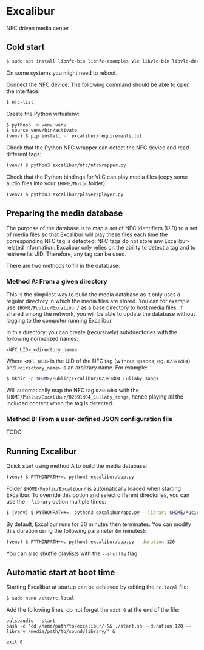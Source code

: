 # Excalibur
NFC driven media center

## Cold start

```bash
$ sudo apt install libnfc-bin libnfc-examples vlc libvlc-bin libvlc-dev python3-venv pulseaudio
```

On some systems you might need to reboot.

Connect the NFC device. The following command should be able to open the interface:

```bash
$ nfc-list
```

Create the Python virtualenv:

```bash
$ python3 -m venv venv
$ source venv/bin/activate
(venv) $ pip install -r excalibur/requirements.txt
```

Check that the Python NFC wrapper can detect the NFC device and read different tags:

```bash
(venv) $ python3 excalibur/nfc/nfcwrapper.py
```

Check that the Python bindings for VLC can play media files (copy some audio files into your `$HOME/Music` folder):

```bash
(venv) $ python3 excalibur/player/player.py
```



## Preparing the media database

The purpose of the database is to map a set of NFC identifiers (UID)
to a set of media files so that Excalibur will play these files each
time the corresponding NFC tag is detected. NFC tags do not store any
Excalibur-related information: Excalibur only relies on the ability to
detect a tag and to retrieve its UID. Therefore, any tag can be used.

There are two methods to fill in the database:


### Method A: From a given directory

This is the simpliest way to build the media database as it only uses
a regular directory in which the media files are stored. You can for
example use `$HOME/Public/Excalibur/` as a base directory
to host media files. If shared among the network, you will be able to
update the database without logging to the computer running Excalibur.

In this directory, you can create (recursively) subdirectories with
the following normalized names:

```
<NFC_UID>_<directory_name>
```

Where `<NFC_UID>` is the UID of the NFC tag (without spaces,
eg. `02391d04`) and `<directory_name>` is an arbitrary name. For
example:

```bash
$ mkdir -p $HOME/Public/Excalibur/02391d04_Lullaby_songs
```

Will automatically map the NFC tag `02391d04` with the
`$HOME/Public/Excalibur/02391d04_Lullaby_songs`, hence
playing all the included content when the tag is detected.


### Method B: From a user-defined JSON configuration file

TODO

## Running Excalibur


Quick start using method A to build the media database:

```bash
(venv) $ PYTHONPATH+=. python3 excalibur/app.py
```

Folder `$HOME/Public/Excalibur/` is automatically loaded when starting
Excalibur. To override this option and select different directories,
you can use the `--library` option multiple times:

```bash
$ (venv) $ PYTHONPATH+=. python3 excalibur/app.py --library $HOME/Music/Excalibur/ --library /media/$USER/usbstorage/Excalibur/
```

By default, Excalibur runs for 30 minutes then terminates. You can
modify this duration using the following parameter (in minutes):

```bash
(venv) $ PYTHONPATH+=. python3 excalibur/app.py --duration 120
```

You can also shuffle playlists with the `--shuffle` flag.



## Automatic start at boot time

Starting Excalibur at startup can be achieved by editing the `rc.local` file:

```bash
$ sudo nano /etc/rc.local
```

Add the following lines, do not forget the `exit 0` at the end of the file:

```
pulseaudio --start
bash -c 'cd /home/path/to/excalibur/ && ./start.sh --duration 120 --library /media/path/to/sound/library/' &

exit 0
```